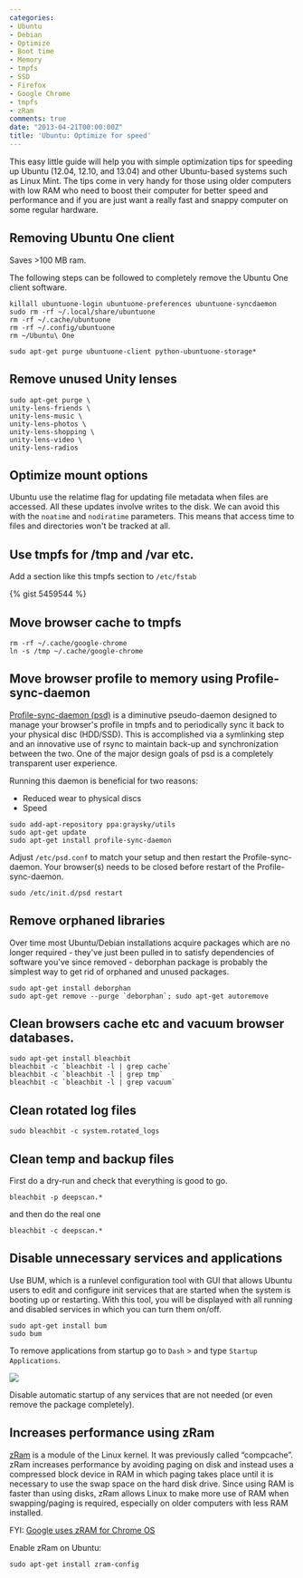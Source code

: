 ```yaml
---
categories:
- Ubuntu
- Debian
- Optimize
- Boot time
- Memory
- tmpfs
- SSD
- Firefox
- Google Chrome
- tmpfs
- zRam
comments: true
date: "2013-04-21T00:00:00Z"
title: 'Ubuntu: Optimize for speed'
---
```


This easy little guide will help you with simple optimization tips for speeding
up Ubuntu (12.04, 12.10, and 13.04) and other Ubuntu-based systems such as Linux
Mint. The tips come in very handy for those using older computers with low RAM
who need to boost their computer for better speed and performance and if you are
just want a really fast and snappy computer on some regular hardware.

## Removing Ubuntu One client

Saves >100 MB ram.

The following steps can be followed to completely remove the Ubuntu One client
software.

```
killall ubuntuone-login ubuntuone-preferences ubuntuone-syncdaemon
sudo rm -rf ~/.local/share/ubuntuone
rm -rf ~/.cache/ubuntuone
rm -rf ~/.config/ubuntuone
rm ~/Ubuntu\ One
```

```
sudo apt-get purge ubuntuone-client python-ubuntuone-storage*
```

## Remove unused Unity lenses

```
sudo apt-get purge \
unity-lens-friends \
unity-lens-music \
unity-lens-photos \
unity-lens-shopping \
unity-lens-video \
unity-lens-radios
```

## Optimize mount options

Ubuntu use the relatime flag for updating file metadata when files are accessed.
All these updates involve writes to the disk. We can avoid this with the
`noatime` and `nodiratime` parameters. This means that access time to files and
directories won't be tracked at all.


## Use tmpfs for /tmp and /var etc.

Add a section like this tmpfs section to `/etc/fstab`

{% gist 5459544 %}


## Move browser cache to tmpfs

```
rm -rf ~/.cache/google-chrome
ln -s /tmp ~/.cache/google-chrome
```

## Move browser profile to memory using Profile-sync-daemon

[Profile-sync-daemon
(psd)](https://wiki.archlinux.org/index.php/Profile-sync-daemon) is a diminutive
pseudo-daemon designed to manage your browser's profile in tmpfs and to
periodically sync it back to your physical disc (HDD/SSD). This is accomplished
via a symlinking step and an innovative use of rsync to maintain back-up and
synchronization between the two. One of the major design goals of psd is a
completely transparent user experience.

Running this daemon is beneficial for two reasons:
* Reduced wear to physical discs
* Speed

```
sudo add-apt-repository ppa:graysky/utils
sudo apt-get update
sudo apt-get install profile-sync-daemon
```

Adjust `/etc/psd.conf` to match your setup and then restart the
Profile-sync-daemon. Your browser(s) needs to be closed before restart of the
Profile-sync-daemon.

```
sudo /etc/init.d/psd restart
```


## Remove orphaned libraries

Over time most Ubuntu/Debian installations acquire packages which are no longer
required - they've just been pulled in to satisfy dependencies of software
you've since removed - deborphan package is probably the simplest way to get rid
of orphaned and unused packages.

```
sudo apt-get install deborphan
sudo apt-get remove --purge `deborphan`; sudo apt-get autoremove
```

## Clean browsers cache etc and vacuum browser databases.

```
sudo apt-get install bleachbit
bleachbit -c `bleachbit -l | grep cache`
bleachbit -c `bleachbit -l | grep tmp`
bleachbit -c `bleachbit -l | grep vacuum`
```

## Clean rotated log files

```
sudo bleachbit -c system.rotated_logs
```

## Clean temp and backup files

First do a dry-run and check that everything is good to go.
```
bleachbit -p deepscan.*
```

and then do the real one
```
bleachbit -c deepscan.*
```


## Disable unnecessary services and applications

Use BUM, which is a runlevel configuration tool with GUI that allows Ubuntu
users to edit and configure init services that are started when the system is
booting up or restarting. With this tool, you will be displayed with all
running and disabled services in which you can turn them on/off.

```
sudo apt-get install bum
sudo bum
```


To remove applications from startup go to `Dash` > and type `Startup Applications`.

![](/ubuntu-startup-application-preferences.webp)

Disable automatic startup of any services that are not needed (or even remove
the package completely).



## Increases performance using zRam

[zRam](https://code.google.com/p/compcache/) is a module of the Linux kernel. It
was previously called “compcache”. zRam increases performance by avoiding paging
on disk and instead uses a compressed block device in RAM in which paging takes
place until it is necessary to use the swap space on the hard disk drive. Since
using RAM is faster than using disks, zRam allows Linux to make more use of RAM
when swapping/paging is required, especially on older computers with less RAM
installed.

FYI: [Google uses zRAM for Chrome OS](http://www.chromestory.com/2013/03/google-enabling-zram-for-chrome-os-by-default/)

Enable zRam on Ubuntu:

```
sudo apt-get install zram-config
```
